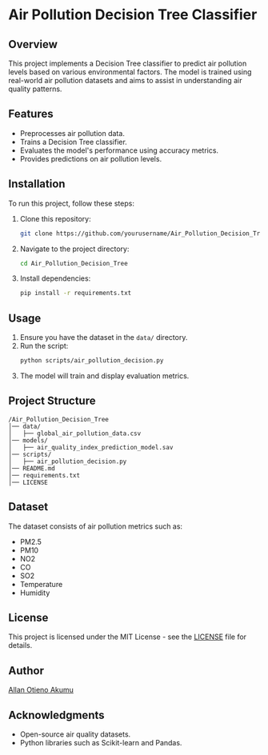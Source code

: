 # Air Pollution Decision Tree Classifier

## Overview
This project implements a Decision Tree classifier to predict air pollution levels based on various environmental factors. The model is trained using real-world air pollution datasets and aims to assist in understanding air quality patterns.

## Features
- Preprocesses air pollution data.
- Trains a Decision Tree classifier.
- Evaluates the model's performance using accuracy metrics.
- Provides predictions on air pollution levels.

## Installation
To run this project, follow these steps:

1. Clone this repository:
   ```bash
   git clone https://github.com/yourusername/Air_Pollution_Decision_Tree.git
   ```

2. Navigate to the project directory:
   ```bash
   cd Air_Pollution_Decision_Tree
   ```

3. Install dependencies:
   ```bash
   pip install -r requirements.txt
   ```

## Usage
1. Ensure you have the dataset in the `data/` directory.
2. Run the script:
   ```bash
   python scripts/air_pollution_decision.py
   ```
3. The model will train and display evaluation metrics.

## Project Structure
```
/Air_Pollution_Decision_Tree
│── data/
│   ├── global_air_pollution_data.csv
│── models/
│   ├── air_quality_index_prediction_model.sav
│── scripts/
│   ├── air_pollution_decision.py
│── README.md
│── requirements.txt
│── LICENSE
```

## Dataset
The dataset consists of air pollution metrics such as:
- PM2.5
- PM10
- NO2
- CO
- SO2
- Temperature
- Humidity

## License
This project is licensed under the MIT License - see the [LICENSE](LICENSE) file for details.

## Author
[Allan Otieno Akumu](https://github.com/AllanOtieno254)

## Acknowledgments
- Open-source air quality datasets.
- Python libraries such as Scikit-learn and Pandas.

